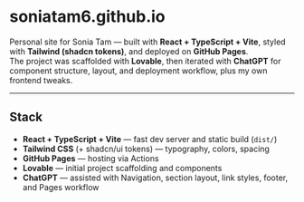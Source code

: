 # soniatam6.github.io

Personal site for Sonia Tam — built with **React + TypeScript + Vite**, styled with **Tailwind (shadcn tokens)**, and deployed on **GitHub Pages**.  
The project was scaffolded with **Lovable**, then iterated with **ChatGPT** for component structure, layout, and deployment workflow, plus my own frontend tweaks.

---

## Stack

- **React + TypeScript + Vite** — fast dev server and static build (`dist/`)
- **Tailwind CSS** (+ shadcn/ui tokens) — typography, colors, spacing
- **GitHub Pages** — hosting via Actions
- **Lovable** — initial project scaffolding and components
- **ChatGPT** — assisted with Navigation, section layout, link styles, footer, and Pages workflow



